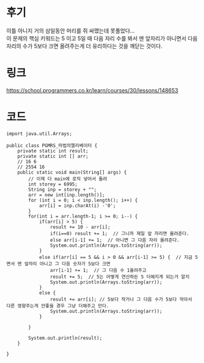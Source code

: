 # 후기
이틀 아니지 거의 삼일동안 머리를 쥐 싸맸는데 못풀었다... <br>
이 문제의 핵심 키워드는 5 이고 5일 때 다음 자리 수를 봐서 맨 앞자리가 아니면서 다음자리의 수가 5보다 크면 올려주는게 더 유리하다는 것을 깨닫는 것이다.<br>

# 링크
https://school.programmers.co.kr/learn/courses/30/lessons/148653

# 코드
```
import java.util.Arrays;

public class PGMRS_마법의엘리베이터 {
    private static int result;
    private static int [] arr;
    // 16 6
    // 2554 16
    public static void main(String[] args) {
        // 이제 다 main에 로직 넣어서 돌려
        int storey = 6995;
        String inp = storey + "";
        arr = new int[inp.length()];
        for (int i = 0; i < inp.length(); i++) {
            arr[i] = inp.charAt(i) -'0';
        }
        for(int i = arr.length-1; i >= 0; i--) {
            if(arr[i] > 5) {
                result += 10 - arr[i];
                if(i==0) result += 1;  // 그니까 제일 앞 자리면 올려준다.
                else arr[i-1] += 1;  // 아니면 그 다음 자리 올려준다.
                System.out.println(Arrays.toString(arr));
            }
            else if(arr[i] == 5 && i > 0 && arr[i-1] >= 5) {  // 지금 5면서 맨 앞자리 아니고 그 다음 숫자가 5보다 크면
                arr[i-1] += 1;  // 그 다음 수 1올려주고
                result += 5;  // 5는 어떻게 연산하든 5 더해지게 되는거 알지
                System.out.println(Arrays.toString(arr));
            }
            else {
                result += arr[i]; // 5보다 작거나 그 다음 수가 5보다 작아서 다른 영향주는게 안좋을 경우 그냥 더해주고 만다.
                System.out.println(Arrays.toString(arr));
            }

        }

        System.out.println(result);
    }

}

```
